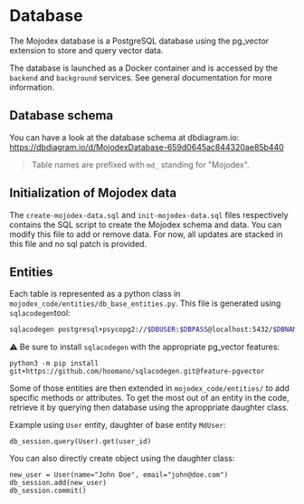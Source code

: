 # Database

The Mojodex database is a PostgreSQL database using the pg_vector extension to store and query vector data.

The database is launched as a Docker container and is accessed by the `backend` and `background` services. See general documentation for more information.

## Database schema

You can have a look at the database schema at dbdiagram.io:
https://dbdiagram.io/d/MojodexDatabase-659d0645ac844320ae85b440

> Table names are prefixed with `md_` standing for "Mojodex".

## Initialization of Mojodex data

The `create-mojodex-data.sql` and `init-mojodex-data.sql` files respectively contains the SQL script to create the Mojodex schema and data. You can modify this file to add or remove data. For now, all updates are stacked in this file and no sql patch is provided.


## Entities
Each table is represented as a python class in `mojodex_code/entities/db_base_entities.py`. This file is generated using `sqlacodegen`tool:
```bash
sqlacodegen postgresql+psycopg2://$DBUSER:$DBPASS@localhost:5432/$DBNAME --outfile mojodex_core/entities/db_base_entities.py
```

⚠️  Be sure to install `sqlacodegen` with the appropriate pg_vector features:
```
python3 -m pip install git+https://github.com/hoomano/sqlacodegen.git@feature-pgvector
```

Some of those entities are then extended in `mojodex_code/entities/` to add specific methods or attributes. To get the most out of an entity in the code, retrieve it by querying then database using the aproppriate daughter class.

Example using `User` entity, daughter of base entity `MdUser`:
```
db_session.query(User).get(user_id)
```

You can also directly create object using the daughter class:
```
new_user = User(name="John Doe", email="john@doe.com")
db_session.add(new_user)
db_session.commit()
```